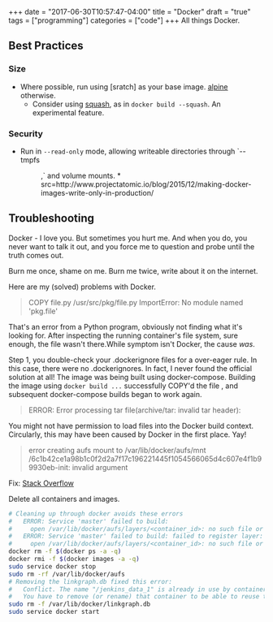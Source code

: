 +++
date = "2017-06-30T10:57:47-04:00"
title = "Docker"
draft = "true"
tags = ["programming"]
categories = ["code"]
+++
All things Docker.

## Best Practices
### Size
* Where possible, run using [sratch] as your base image. [alpine] otherwise.
  * Consider using [squash], as in `docker build --squash`. An experimental
    feature.

[scratch]: https://hub.docker.com/_/scratch/
[alpine]: https://hub.docker.com/_/alpine/
[squash]: https://docs.docker.com/engine/reference/commandline/build/#squash-an-images-layers-squash-experimental-only

### Security
* Run in `--read-only` mode, allowing writeable directories through `--tmpfs
  <dir>,<options>` and volume mounts.
  * src=http://www.projectatomic.io/blog/2015/12/making-docker-images-write-only-in-production/

## Troubleshooting
Docker - I love you. But sometimes you hurt me. And when you do, you never want
to talk it out, and you force me to question and probe until the truth comes
out.

Burn me once, shame on me. Burn me twice, write about it on the internet.

Here are my (solved) problems with Docker.

> COPY file.py /usr/src/pkg/file.py
> ImportError: No module named 'pkg.file'

That's an error from a Python program, obviously not finding what it's looking
for. After inspecting the running container's file system, sure enough, the
file wasn't there.While symptom isn't Docker, the cause _was_.

Step 1, you double-check your .dockerignore files for a over-eager rule. In this
case, there were no .dockerignores. In fact, I never found the official solution
at all! The image was being built using docker-compose. Building the image using
`docker build ...` successfully COPY'd the file , and subsequent docker-compose
builds began to work again.

> ERROR: Error processing tar file(archive/tar: invalid tar header):

You might not have permission to load files into the Docker build context.
Circularly, this may have been caused by Docker in the first place. Yay!

> error creating aufs mount to /var/lib/docker/aufs/mnt   /6c1b42ce1a98b1c0f2d2a7f17c196221445f1054566065d4c607e4f1b99930eb-init:   invalid argument

Fix: [Stack Overflow](http://stackoverflow.com/a/31467799)

Delete all containers and images.

```bash
# Cleaning up through docker avoids these errors
#   ERROR: Service 'master' failed to build:
#     open /var/lib/docker/aufs/layers/<container_id>: no such file or directory
#   ERROR: Service 'master' failed to build: failed to register layer:
#     open /var/lib/docker/aufs/layers/<container_id>: no such file or directory
docker rm -f $(docker ps -a -q)
docker rmi -f $(docker images -a -q)
sudo service docker stop
sudo rm -rf /var/lib/docker/aufs
# Removing the linkgraph.db fixed this error:
#   Conflict. The name "/jenkins_data_1" is already in use by container <container_id>.
#   You have to remove (or rename) that container to be able to reuse that name.
sudo rm -f /var/lib/docker/linkgraph.db
sudo service docker start
```
